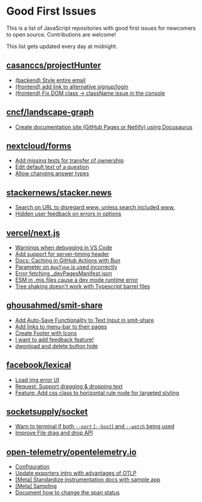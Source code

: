 # Good First Issues

This is a list of JavaScript repositories with good first issues for newcomers to open source. Contributions are welcome!

This list gets updated every day at midnight.

## [casanccs/projectHunter](https://github.com/casanccs/projectHunter)

- [(backend) Style entire email](https://github.com/casanccs/projectHunter/issues/23)
- [(frontend) add link to alternative signup/login](https://github.com/casanccs/projectHunter/issues/24)
- [(frontend) Fix DOM class -> className issue in the console ](https://github.com/casanccs/projectHunter/issues/20)

## [cncf/landscape-graph](https://github.com/cncf/landscape-graph)

- [Create documentation site (GitHub Pages or Netlify) using Docusaurus](https://github.com/cncf/landscape-graph/issues/97)

## [nextcloud/forms](https://github.com/nextcloud/forms)

- [Add missing tests for transfer of ownership](https://github.com/nextcloud/forms/issues/1830)
- [Edit default text of a question](https://github.com/nextcloud/forms/issues/1041)
- [Allow changing answer types](https://github.com/nextcloud/forms/issues/352)

## [stackernews/stacker.news](https://github.com/stackernews/stacker.news)

- [Search on URL to disregard www. unless search included www. ](https://github.com/stackernews/stacker.news/issues/776)
- [Hidden user feedback on errors in options](https://github.com/stackernews/stacker.news/issues/491)

## [vercel/next.js](https://github.com/vercel/next.js)

- [Warnings when debugging in VS Code](https://github.com/vercel/next.js/issues/24349)
- [Add support for server-timing header](https://github.com/vercel/next.js/issues/12382)
- [Docs: Caching in GitHub Actions with Bun](https://github.com/vercel/next.js/issues/57079)
- [Parameter on `AppType` is used incorrectly](https://github.com/vercel/next.js/issues/42846)
- [Error fetching _devPagesManifest.json](https://github.com/vercel/next.js/issues/17274)
- [ESM in .mjs files cause a dev mode runtime error](https://github.com/vercel/next.js/issues/17806)
- [Tree shaking doesn't work with Typescript barrel files](https://github.com/vercel/next.js/issues/12557)

## [ghousahmed/smit-share](https://github.com/ghousahmed/smit-share)

- [Add Auto-Save Functionality to Text Input in  smit-share](https://github.com/ghousahmed/smit-share/issues/12)
- [Add links to menu-bar to their pages](https://github.com/ghousahmed/smit-share/issues/16)
- [Create Footer with Icons](https://github.com/ghousahmed/smit-share/issues/21)
- [I want to add feedback feature!](https://github.com/ghousahmed/smit-share/issues/23)
- [dwonload and delete button hide](https://github.com/ghousahmed/smit-share/issues/24)

## [facebook/lexical](https://github.com/facebook/lexical)

- [Load img error UI](https://github.com/facebook/lexical/issues/5564)
- [Request: Support dragging & dropping text](https://github.com/facebook/lexical/issues/353)
- [Feature: Add css class to horizontal rule node for targeted styling](https://github.com/facebook/lexical/issues/4336)

## [socketsupply/socket](https://github.com/socketsupply/socket)

- [Warn to terminal if both `--port` (`--host`) and `--watch` being used](https://github.com/socketsupply/socket/issues/775)
- [Improve File drag and drop API](https://github.com/socketsupply/socket/issues/791)

## [open-telemetry/opentelemetry.io](https://github.com/open-telemetry/opentelemetry.io)

- [Configuration](https://github.com/open-telemetry/opentelemetry.io/issues/3929)
- [Update exporters intro with advantages of OTLP](https://github.com/open-telemetry/opentelemetry.io/issues/3295)
- [[Meta] Standardize instrumentation docs with sample app](https://github.com/open-telemetry/opentelemetry.io/issues/3229)
- [[Meta] Sampling](https://github.com/open-telemetry/opentelemetry.io/issues/2548)
- [Document how to change the span status](https://github.com/open-telemetry/opentelemetry.io/issues/2557)

